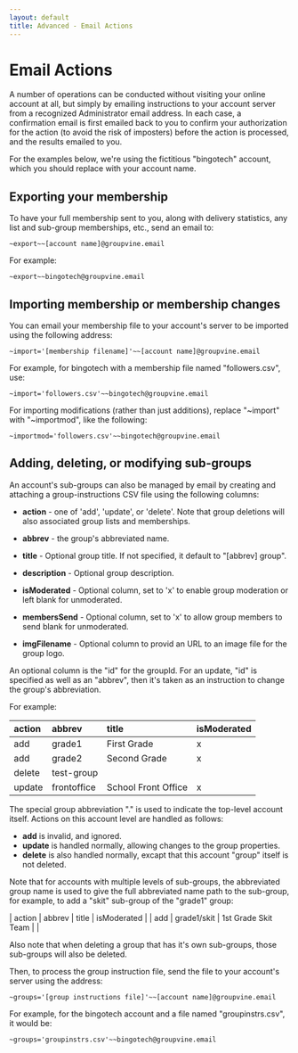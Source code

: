 ```yaml
---
layout: default
title: Advanced - Email Actions
---
```


# Email Actions

A number of operations can be conducted without visiting your online
account at all, but simply by emailing instructions to your account
server from a recognized Administrator email address.  In each case, a
confirmation email is first emailed back to you to confirm your
authorization for the action (to avoid the risk of imposters) before
the action is processed, and the results emailed to you.

For the examples below, we're using the fictitious "bingotech"
account, which you should replace with your account name.

## Exporting your membership

To have your full membership sent to you, along with delivery
statistics, any list and sub-group memberships, etc., send an email
to:

```
~export~~[account name]@groupvine.email
```

For example:

```
~export~~bingotech@groupvine.email
```


## Importing membership or membership changes

You can email your membership file to your account's server to be
imported using the following address:

```
~import='[membership filename]'~~[account name]@groupvine.email
```

For example, for bingotech with a membership file named "followers.csv", use:

```
~import='followers.csv'~~bingotech@groupvine.email
```

For importing modifications (rather than just additions), replace
"~import" with "~importmod", like the following:

```
~importmod='followers.csv'~~bingotech@groupvine.email
```

## Adding, deleting, or modifying sub-groups

An account's sub-groups can also be managed by email by creating and
attaching a group-instructions CSV file using the following columns:

* **action** - one of 'add', 'update', or 'delete'.  Note that group deletions will 
  also associated group lists and memberships.

* **abbrev** - the group's abbreviated name.

* **title** - Optional group title.  If not specified, it default to
  "[abbrev] group".

* **description** - Optional group description.

* **isModerated** - Optional column, set to 'x' to enable group moderation or left
  blank for unmoderated.

* **membersSend** - Optional column, set to 'x' to allow group members to send
  blank for unmoderated.

* **imgFilename** - Optional column to provid an URL to an image file
    for the group logo.

<div class="support">

An optional column is the "id" for the groupId.  For an update, "id"
is specified as well as an "abbrev", then it's taken as an instruction
to change the group's abbreviation.

</div>

For example:


| action      | abbrev      | title               | isModerated |
|:------------|:------------|:--------------------|:------------|
| add         | grade1      | First Grade         | x           |
| add         | grade2      | Second Grade        | x           |
| delete      | test-group  |                     |             |
| update      | frontoffice | School Front Office | x           |


<div class="adv"

The special group abbreviation "." is used to indicate the top-level
account itself.  Actions on this account level are handled as follows:

* **add** is invalid, and ignored.
* **update** is handled normally, allowing changes to the group properties.
* **delete** is also handled normally, excapt that this account "group" itself is not deleted.

</div>

<div class="adv">

Note that for accounts with multiple levels of sub-groups, the
abbreviated group name is used to give the full abbreviated name path
to the sub-group, for example, to add a "skit" sub-group of the "grade1"
group:

| action      | abbrev      | title               | isModerated |
| add         | grade1/skit | 1st Grade Skit Team |             |

Also note that when deleting a group that has it's own sub-groups,
those sub-groups will also be deleted.

</div>


Then, to process the group instruction file, send the file to your
account's server using the address:

```
~groups='[group instructions file]'~~[account name]@groupvine.email
```

For example, for the bingotech account and a file named
"groupinstrs.csv", it would be:

```
~groups='groupinstrs.csv'~~bingotech@groupvine.email
```




  
